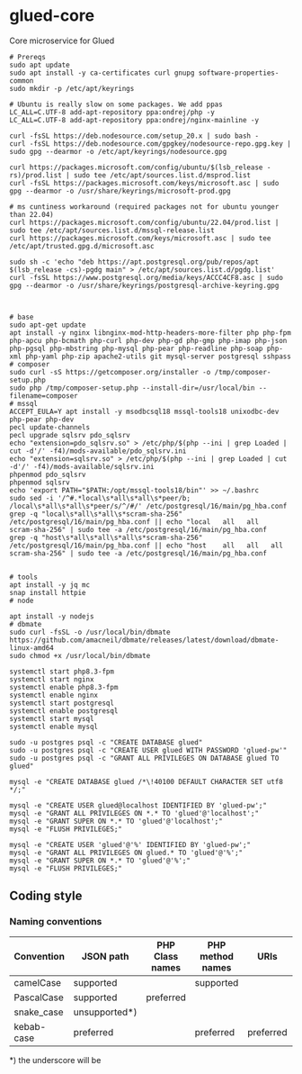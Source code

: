 # glued-core
Core microservice for Glued

```
# Prereqs
sudo apt update
sudo apt install -y ca-certificates curl gnupg software-properties-common
sudo mkdir -p /etc/apt/keyrings

# Ubuntu is really slow on some packages. We add ppas
LC_ALL=C.UTF-8 add-apt-repository ppa:ondrej/php -y
LC_ALL=C.UTF-8 add-apt-repository ppa:ondrej/nginx-mainline -y

curl -fsSL https://deb.nodesource.com/setup_20.x | sudo bash -
curl -fsSL https://deb.nodesource.com/gpgkey/nodesource-repo.gpg.key | sudo gpg --dearmor -o /etc/apt/keyrings/nodesource.gpg

curl https://packages.microsoft.com/config/ubuntu/$(lsb_release -rs)/prod.list | sudo tee /etc/apt/sources.list.d/msprod.list
curl -fsSL https://packages.microsoft.com/keys/microsoft.asc | sudo gpg --dearmor -o /usr/share/keyrings/microsoft-prod.gpg

# ms cuntiness workaround (required packages not for ubuntu younger than 22.04)
curl https://packages.microsoft.com/config/ubuntu/22.04/prod.list | sudo tee /etc/apt/sources.list.d/mssql-release.list
curl https://packages.microsoft.com/keys/microsoft.asc | sudo tee /etc/apt/trusted.gpg.d/microsoft.asc

sudo sh -c 'echo "deb https://apt.postgresql.org/pub/repos/apt $(lsb_release -cs)-pgdg main" > /etc/apt/sources.list.d/pgdg.list'
curl -fsSL https://www.postgresql.org/media/keys/ACCC4CF8.asc | sudo gpg --dearmor -o /usr/share/keyrings/postgresql-archive-keyring.gpg



# base
sudo apt-get update
apt install -y nginx libnginx-mod-http-headers-more-filter php php-fpm php-apcu php-bcmath php-curl php-dev php-gd php-gmp php-imap php-json php-pgsql php-mbstring php-mysql php-pear php-readline php-soap php-xml php-yaml php-zip apache2-utils git mysql-server postgresql sshpass
# composer
sudo curl -sS https://getcomposer.org/installer -o /tmp/composer-setup.php
sudo php /tmp/composer-setup.php --install-dir=/usr/local/bin --filename=composer
# mssql
ACCEPT_EULA=Y apt install -y msodbcsql18 mssql-tools18 unixodbc-dev php-pear php-dev
pecl update-channels
pecl upgrade sqlsrv pdo_sqlsrv
echo "extension=pdo_sqlsrv.so" > /etc/php/$(php --ini | grep Loaded | cut -d'/' -f4)/mods-available/pdo_sqlsrv.ini
echo "extension=sqlsrv.so" > /etc/php/$(php --ini | grep Loaded | cut -d'/' -f4)/mods-available/sqlsrv.ini
phpenmod pdo_sqlsrv
phpenmod sqlsrv
echo 'export PATH="$PATH:/opt/mssql-tools18/bin"' >> ~/.bashrc
sudo sed -i '/^#.*local\s*all\s*all\s*peer/b; /local\s*all\s*all\s*peer/s/^/#/' /etc/postgresql/16/main/pg_hba.conf
grep -q "local\s*all\s*all\s*scram-sha-256" /etc/postgresql/16/main/pg_hba.conf || echo "local   all   all   scram-sha-256" | sudo tee -a /etc/postgresql/16/main/pg_hba.conf
grep -q "host\s*all\s*all\s*all\s*scram-sha-256" /etc/postgresql/16/main/pg_hba.conf || echo "host    all   all   all   scram-sha-256" | sudo tee -a /etc/postgresql/16/main/pg_hba.conf


# tools
apt install -y jq mc
snap install httpie
# node

apt install -y nodejs
# dbmate
sudo curl -fsSL -o /usr/local/bin/dbmate https://github.com/amacneil/dbmate/releases/latest/download/dbmate-linux-amd64
sudo chmod +x /usr/local/bin/dbmate

systemctl start php8.3-fpm
systemctl start nginx
systemctl enable php8.3-fpm
systemctl enable nginx
systemctl start postgresql
systemctl enable postgresql
systemctl start mysql
systemctl enable mysql
```

```
sudo -u postgres psql -c "CREATE DATABASE glued"
sudo -u postgres psql -c "CREATE USER glued WITH PASSWORD 'glued-pw'"
sudo -u postgres psql -c "GRANT ALL PRIVILEGES ON DATABASE glued TO glued"

mysql -e "CREATE DATABASE glued /*\!40100 DEFAULT CHARACTER SET utf8 */;"

mysql -e "CREATE USER glued@localhost IDENTIFIED BY 'glued-pw';"
mysql -e "GRANT ALL PRIVILEGES ON *.* TO 'glued'@'localhost';"
mysql -e "GRANT SUPER ON *.* TO 'glued'@'localhost';"
mysql -e "FLUSH PRIVILEGES;"

mysql -e "CREATE USER 'glued'@'%' IDENTIFIED BY 'glued-pw';"
mysql -e "GRANT ALL PRIVILEGES ON glued.* TO 'glued'@'%';"
mysql -e "GRANT SUPER ON *.* TO 'glued'@'%';"
mysql -e "FLUSH PRIVILEGES;"
```

## Coding style

### Naming conventions



| Convention | JSON path     | PHP Class names | PHP method names | URIs      | Database tables/columns |
|------------|---------------|-----------------|------------------|-----------|-------------------------|
| camelCase  | supported     |                 | supported        |           | tolerated               |
| PascalCase | supported     | preferred       |                  |           |                         |
| snake_case | unsupported*) |                 |                  |           | preferred               |
| kebab-case | preferred     |                 | preferred        | preferred |                         |

*) the underscore will be 
